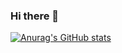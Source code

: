 ### Hi there 👋

[![Anurag's GitHub stats](https://github-readme-stats.vercel.app/api?physpeach=anuraghazra)](https://github.com/anuraghazra/github-readme-stats)

<!--
**physpeach/physpeach** is a ✨ _special_ ✨ repository because its `README.md` (this file) appears on your GitHub profile.

Here are some ideas to get you started:

- 🔭 I’m currently working on ...
- 🌱 I’m currently learning ...
- 👯 I’m looking to collaborate on ...
- 🤔 I’m looking for help with ...
- 💬 Ask me about ...
- 📫 How to reach me: ...
- 😄 Pronouns: ...
- ⚡ Fun fact: ...
-->
